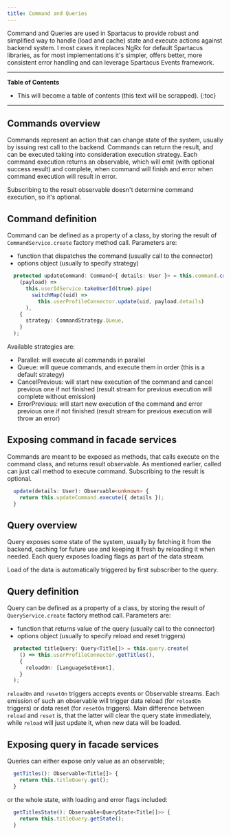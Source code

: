 ```yaml
---
title: Command and Queries
---
```


Command and Queries are used in Spartacus to provide robust and simplified way to handle (load and cache) state and execute actions against backend system. I most cases it replaces NgRx for default Spartacus libraries, as for most implementations it's simpler, offers better, more consistent error handling and can leverage Spartacus Events framework.  

***

**Table of Contents**

- This will become a table of contents (this text will be scrapped).
{:toc}

***

## Commands overview

Commands represent an action that can change state of the system, usually by issuing rest call to the backend. Commands can return the result, and can be executed taking into consideration execution strategy.
Each command execution returns an observable, which will emit (with optional success result) and complete, when command will finish and error when command execution will result in error.

Subscribing to the result observable doesn't determine command execution, so it's optional.

## Command definition

Command can be defined as a property of a class, by storing the result of `CommandService.create` factory method call.
Parameters are:
- function that dispatches the command (usually call to the connector)
- options object (usually to specify strategy)

```typescript
  protected updateCommand: Command<{ details: User }> = this.command.create(
    (payload) =>
      this.userIdService.takeUserId(true).pipe(
        switchMap((uid) =>
          this.userProfileConnector.update(uid, payload.details)
      ),
    {
      strategy: CommandStrategy.Queue,
    }
  );
```

Available strategies are:

- Parallel: will execute all commands in parallel
- Queue: will queue commands, and execute them in order (this is a default strategy)
- CancelPrevious: will start new execution of the command and cancel previous one if not finished (result stream for previous execution will complete without emission)
- ErrorPrevious: will start new execution of the command and error previous one if not finished (result stream for previous execution will throw an error)

## Exposing command in facade services

Commands are meant to be exposed as methods, that calls execute on the command class, and returns result observable. As mentioned earlier, called can just call method to execute command. Subscribing to the result is optional.

```typescript
  update(details: User): Observable<unknown> {
    return this.updateCommand.execute({ details });
  }
```

## Query overview

Query exposes some state of the system, usually by fetching it from the backend, caching for future use and keeping it fresh by reloading it when needed.
Each query exposes loading flags as part of the data stream.

Load of the data is automatically triggered by first subscriber to the query.

## Query definition

Query can be defined as a property of a class, by storing the result of `QueryService.create` factory method call.
Parameters are:
- function that returns value of the query (usually call to the connector)
- options object (usually to specify reload and reset triggers)

```typescript
  protected titleQuery: Query<Title[]> = this.query.create(
    () => this.userProfileConnector.getTitles(),
    {
      reloadOn: [LanguageSetEvent],
    }
  );
```

`reloadOn` and `resetOn` triggers accepts events or Observable streams. Each emission of such an observable will trigger data reload (for `reloadOn` triggers) or data reset (for `resetOn` triggers). Main difference between `reload` and `reset` is, that the latter will clear the query state immediately, while `reload` will just update it, when new data will be loaded.

## Exposing query in facade services

Queries can either expose only value as an observable;

```typescript
  getTitles(): Observable<Title[]> {
    return this.titleQuery.get();
  }
```

or the whole state, with loading and error flags included:

```typescript
  getTitlesState(): Observable<QueryState<Title[]>> {
    return this.titleQuery.getState();
  }
```
